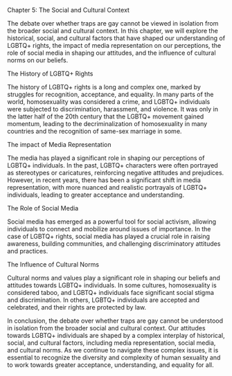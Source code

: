 Chapter 5: The Social and Cultural Context

The debate over whether traps are gay cannot be viewed in isolation from the broader social and cultural context. In this chapter, we will explore the historical, social, and cultural factors that have shaped our understanding of LGBTQ+ rights, the impact of media representation on our perceptions, the role of social media in shaping our attitudes, and the influence of cultural norms on our beliefs.

The History of LGBTQ+ Rights

The history of LGBTQ+ rights is a long and complex one, marked by struggles for recognition, acceptance, and equality. In many parts of the world, homosexuality was considered a crime, and LGBTQ+ individuals were subjected to discrimination, harassment, and violence. It was only in the latter half of the 20th century that the LGBTQ+ movement gained momentum, leading to the decriminalization of homosexuality in many countries and the recognition of same-sex marriage in some.

The impact of Media Representation

The media has played a significant role in shaping our perceptions of LGBTQ+ individuals. In the past, LGBTQ+ characters were often portrayed as stereotypes or caricatures, reinforcing negative attitudes and prejudices. However, in recent years, there has been a significant shift in media representation, with more nuanced and realistic portrayals of LGBTQ+ individuals, leading to greater acceptance and understanding.

The Role of Social Media

Social media has emerged as a powerful tool for social activism, allowing individuals to connect and mobilize around issues of importance. In the case of LGBTQ+ rights, social media has played a crucial role in raising awareness, building communities, and challenging discriminatory attitudes and practices.

The Influence of Cultural Norms

Cultural norms and values play a significant role in shaping our beliefs and attitudes towards LGBTQ+ individuals. In some cultures, homosexuality is considered taboo, and LGBTQ+ individuals face significant social stigma and discrimination. In others, LGBTQ+ individuals are accepted and celebrated, and their rights are protected by law.

In conclusion, the debate over whether traps are gay cannot be understood in isolation from the broader social and cultural context. Our attitudes towards LGBTQ+ individuals are shaped by a complex interplay of historical, social, and cultural factors, including media representation, social media, and cultural norms. As we continue to navigate these complex issues, it is essential to recognize the diversity and complexity of human sexuality and to work towards greater acceptance, understanding, and equality for all.